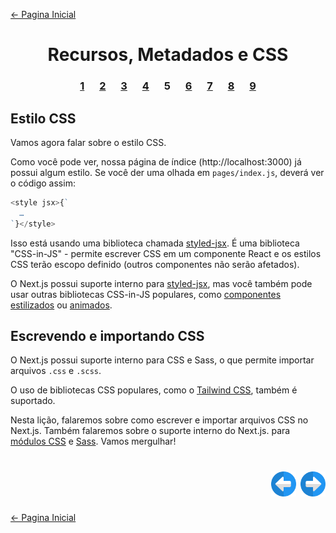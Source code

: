 [← Pagina Inicial](../../../README.md#basico)

<h1 align="center">Recursos, Metadados e CSS</h1>

<h3 align="center">
<a href="./1.md" style="margin:0 10px;">1</a>
<a href="./2.md" style="margin:0 10px;">2</a>
<a href="./3.md" style="margin:0 10px;">3</a>
<a href="./4.md" style="margin:0 10px;">4</a>
<spam style="margin:0 10px;">5</spam>
<a href="./6.md" style="margin:0 10px;">6</a>
<a href="./7.md" style="margin:0 10px;">7</a>
<a href="./8.md" style="margin:0 10px;">8</a>
<a href="./9.md" style="margin:0 10px;">9</a>
</h3>

## Estilo CSS

Vamos agora falar sobre o estilo CSS.

Como você pode ver, nossa página de índice (http://localhost:3000) já possui algum estilo. Se você der uma olhada em `pages/index.js`, deverá ver o código assim:

```javascript
<style jsx>{`
  …
`}</style>
```

Isso está usando uma biblioteca chamada [styled-jsx](https://github.com/zeit/styled-jsx). É uma biblioteca "CSS-in-JS" - permite escrever CSS em um componente React e os estilos CSS terão escopo definido (outros componentes não serão afetados).

O Next.js possui suporte interno para [styled-jsx](https://github.com/zeit/styled-jsx), mas você também pode usar outras bibliotecas CSS-in-JS populares, como [componentes estilizados](https://github.com/zeit/next.js/tree/canary/examples/with-styled-components) ou [animados](https://github.com/zeit/next.js/tree/canary/examples/with-emotion).

## Escrevendo e importando CSS

O Next.js possui suporte interno para CSS e Sass, o que permite importar arquivos `.css` e `.scss`.

O uso de bibliotecas CSS populares, como o [Tailwind CSS](https://github.com/zeit/next.js/tree/canary/examples/with-tailwindcss), também é suportado.

Nesta lição, falaremos sobre como escrever e importar arquivos CSS no Next.js. Também falaremos sobre o suporte interno do Next.js. para [módulos CSS](https://github.com/css-modules/css-modules) e [Sass](https://sass-lang.com/). Vamos mergulhar!

<h1 align="right">
<a href="./4.md"><img src="../../../images/previous-arrow.svg" alt="next-arrow" width="40px"></a>
<a href="./6.md"><img src="../../../images/next-arrow.svg" alt="next-arrow" width="40px"></a>
</h1>

[← Pagina Inicial](../../../README.md#basico)